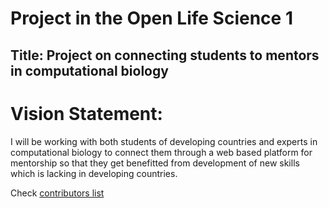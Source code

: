 # Project in the Open Life Science 1

## Title: Project on connecting students to mentors in computational biology
# Vision Statement:
I will be working with both students of developing countries and experts in computational biology to connect them through a web based
platform for mentorship so that they get benefitted from development of new skills which is lacking in developing countries.

Check [contributors list](./contributors.md)
